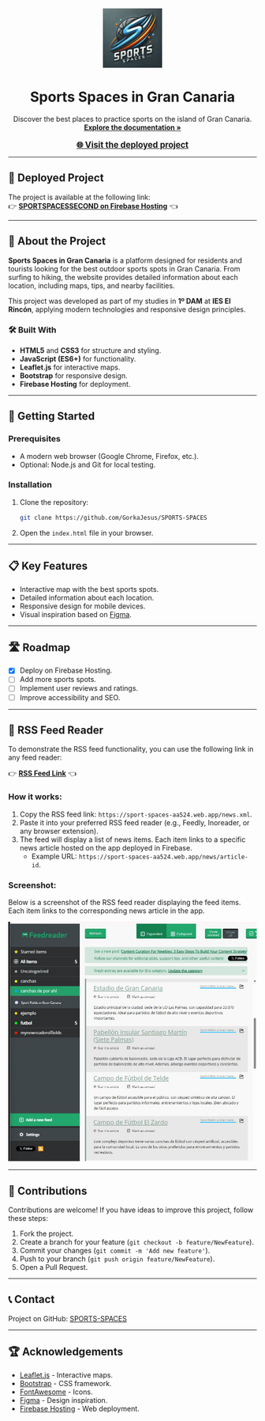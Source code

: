 <!-- PROJECT LOGO -->
<br />
<p align="center">
  <a href="https://github.com/GorkaJesus/SPORTS-SPACES">
    <img src="src/assets/img/logo.jpg" alt="Logo" width="120" height="120">
  </a>

  <h1 align="center">Sports Spaces in Gran Canaria</h1>

  <p align="center">
    Discover the best places to practice sports on the island of Gran Canaria.
    <br />
    <a href="https://github.com/GorkaJesus/SPORTS-SPACES"><strong>Explore the documentation »</strong></a>
    <br />
    <br />
    <a href="https://sport-spaces-aa524.web.app/" style="font-size: 1.2em; font-weight: bold;">🌐 Visit the deployed project</a>
  </p>
</p>

---

## 🌟 Deployed Project

The project is available at the following link:  
👉 **[SPORTSPACESSECOND on Firebase Hosting](https://sport-spaces-aa524.web.app/)** 👈

---

## 📖 About the Project

**Sports Spaces in Gran Canaria** is a platform designed for residents and tourists looking for the best outdoor sports spots in Gran Canaria. From surfing to hiking, the website provides detailed information about each location, including maps, tips, and nearby facilities.

This project was developed as part of my studies in **1º DAM** at **IES El Rincón**, applying modern technologies and responsive design principles.

### 🛠️ Built With

- **HTML5** and **CSS3** for structure and styling.
- **JavaScript (ES6+)** for functionality.
- **Leaflet.js** for interactive maps.
- **Bootstrap** for responsive design.
- **Firebase Hosting** for deployment.

---

## 🚀 Getting Started

### Prerequisites

- A modern web browser (Google Chrome, Firefox, etc.).
- Optional: Node.js and Git for local testing.

### Installation

1. Clone the repository:
   ```bash
   git clone https://github.com/GorkaJesus/SPORTS-SPACES
   ```
2. Open the `index.html` file in your browser.

---

## 📋 Key Features

- Interactive map with the best sports spots.
- Detailed information about each location.
- Responsive design for mobile devices.
- Visual inspiration based on [Figma](https://www.figma.com/community/file/897597577856706975).

---

## 🛣️ Roadmap

- [x] Deploy on Firebase Hosting.
- [ ] Add more sports spots.
- [ ] Implement user reviews and ratings.
- [ ] Improve accessibility and SEO.

---

## 📰 RSS Feed Reader

To demonstrate the RSS feed functionality, you can use the following link in any feed reader:

👉 **[RSS Feed Link](https://sport-spaces-aa524.web.app/news.xml)** 👈

### How it works:
1. Copy the RSS feed link: `https://sport-spaces-aa524.web.app/news.xml`.
2. Paste it into your preferred RSS feed reader (e.g., Feedly, Inoreader, or any browser extension).
3. The feed will display a list of news items. Each item links to a specific news article hosted on the app deployed in Firebase.
   - Example URL: `https://sport-spaces-aa524.web.app/news/article-id`.

### Screenshot:
Below is a screenshot of the RSS feed reader displaying the feed items. Each item links to the corresponding news article in the app.

<p align="center">
  <img src="src/assets/img/feedreaderreadme.jpg" alt="RSS Feed Reader Screenshot" width="600">
</p>

---

## 🤝 Contributions

Contributions are welcome! If you have ideas to improve this project, follow these steps:

1. Fork the project.
2. Create a branch for your feature (`git checkout -b feature/NewFeature`).
3. Commit your changes (`git commit -m 'Add new feature'`).
4. Push to your branch (`git push origin feature/NewFeature`).
5. Open a Pull Request.

---

## 📞 Contact

Project on GitHub: [SPORTS-SPACES](https://github.com/GorkaJesus/SPORTS-SPACES)

---

## 🏆 Acknowledgements

- [Leaflet.js](https://leafletjs.com/) - Interactive maps.
- [Bootstrap](https://getbootstrap.com/) - CSS framework.
- [FontAwesome](https://fontawesome.com/) - Icons.
- [Figma](https://www.figma.com/) - Design inspiration.
- [Firebase Hosting](https://firebase.google.com/) - Web deployment.
